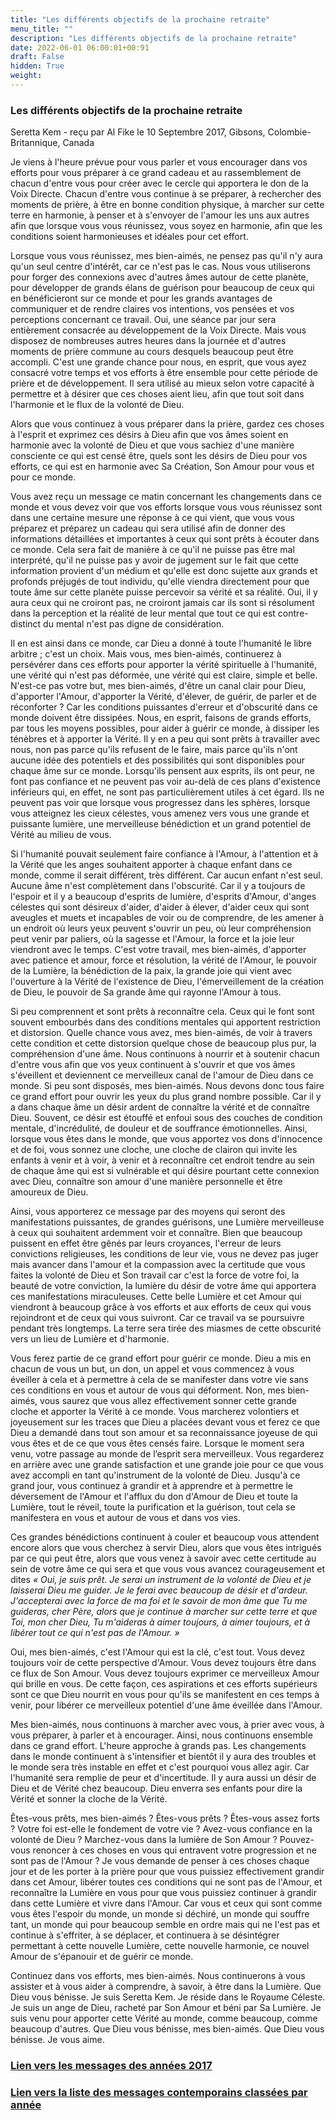 ```yaml
---
title: "Les différents objectifs de la prochaine retraite"
menu_title: ""
description: "Les différents objectifs de la prochaine retraite"
date: 2022-06-01 06:00:01+00:91
draft: False
hidden: True
weight:
---
```

### Les différents objectifs de la prochaine retraite

Seretta Kem - reçu par Al Fike le 10 Septembre 2017, Gibsons, Colombie-Britannique, Canada

Je viens à l'heure prévue pour vous parler et vous encourager dans vos efforts pour vous préparer à ce grand cadeau et au rassemblement de chacun d'entre vous pour créer avec le cercle qui apportera le don de la Voix Directe. Chacun d'entre vous continue à se préparer, à rechercher des moments de prière, à être en bonne condition physique, à marcher sur cette terre en harmonie, à penser et à s'envoyer de l'amour les uns aux autres afin que lorsque vous vous réunissez, vous soyez en harmonie, afin que les conditions soient harmonieuses et idéales pour cet effort.

Lorsque vous vous réunissez, mes bien-aimés, ne pensez pas qu'il n'y aura qu'un seul centre d'intérêt, car ce n'est pas le cas. Nous vous utiliserons pour forger des connexions avec d'autres âmes autour de cette planète, pour développer de grands élans de guérison pour beaucoup de ceux qui en bénéficieront sur ce monde et pour les grands avantages de communiquer et de rendre claires vos intentions, vos pensées et vos perceptions concernant ce travail. Oui, une séance par jour sera entièrement consacrée au développement de la Voix Directe. Mais vous disposez de nombreuses autres heures dans la journée et d'autres moments de prière commune au cours desquels beaucoup peut être accompli. C'est une grande chance pour nous, en esprit, que vous ayez consacré votre temps et vos efforts à être ensemble pour cette période de prière et de développement. Il sera utilisé au mieux selon votre capacité à permettre et à désirer que ces choses aient lieu, afin que tout soit dans l'harmonie et le flux de la volonté de Dieu.

Alors que vous continuez à vous préparer dans la prière, gardez ces choses à l'esprit et exprimez ces désirs à Dieu afin que vos âmes soient en harmonie avec la volonté de Dieu et que vous sachiez d'une manière consciente ce qui est censé être, quels sont les désirs de Dieu pour vos efforts, ce qui est en harmonie avec Sa Création, Son Amour pour vous et pour ce monde.

Vous avez reçu un message ce matin concernant les changements dans ce monde et vous devez voir que vos efforts lorsque vous vous réunissez sont dans une certaine mesure une réponse à ce qui vient, que vous vous préparez et préparez un cadeau qui sera utilisé afin de donner des informations détaillées et importantes à ceux qui sont prêts à écouter dans ce monde. Cela sera fait de manière à ce qu'il ne puisse pas être mal interprété, qu'il ne puisse pas y avoir de jugement sur le fait que cette information provient d'un médium et qu'elle est donc sujette aux grands et profonds préjugés de tout individu, qu'elle viendra directement pour que toute âme sur cette planète puisse percevoir sa vérité et sa réalité. Oui, il y aura ceux qui ne croiront pas, ne croiront jamais car ils sont si résolument dans la perception et la réalité de leur mental que tout ce qui est contre-distinct du mental n'est pas digne de considération.

Il en est ainsi dans ce monde, car Dieu a donné à toute l'humanité le libre arbitre ; c'est un choix. Mais vous, mes bien-aimés, continuerez à persévérer dans ces efforts pour apporter la vérité spirituelle à l'humanité, une vérité qui n'est pas déformée, une vérité qui est claire, simple et belle. N'est-ce pas votre but, mes bien-aimés, d'être un canal clair pour Dieu, d'apporter l'Amour, d'apporter la Vérité, d'élever, de guérir, de parler et de réconforter ? Car les conditions puissantes d'erreur et d'obscurité dans ce monde doivent être dissipées. Nous, en esprit, faisons de grands efforts, par tous les moyens possibles, pour aider à guérir ce monde, à dissiper les ténèbres et à apporter la Vérité. Il y en a peu qui sont prêts à travailler avec nous, non pas parce qu'ils refusent de le faire, mais parce qu'ils n'ont aucune idée des potentiels et des possibilités qui sont disponibles pour chaque âme sur ce monde. Lorsqu'ils pensent aux esprits, ils ont peur, ne font pas confiance et ne peuvent pas voir au-delà de ces plans d'existence inférieurs qui, en effet, ne sont pas particulièrement utiles à cet égard. Ils ne peuvent pas voir que lorsque vous progressez dans les sphères, lorsque vous atteignez les cieux célestes, vous amenez vers vous une grande et puissante lumière, une merveilleuse bénédiction et un grand potentiel de Vérité au milieu de vous.

Si l'humanité pouvait seulement faire confiance à l'Amour, à l'attention et à la Vérité que les anges souhaitent apporter à chaque enfant dans ce monde, comme il serait différent, très différent. Car aucun enfant n'est seul. Aucune âme n'est complètement dans l'obscurité. Car il y a toujours de l'espoir et il y a beaucoup d'esprits de lumière, d'esprits d'Amour, d'anges célestes qui sont désireux d'aider, d'aider à élever, d'aider ceux qui sont aveugles et muets et incapables de voir ou de comprendre, de les amener à un endroit où leurs yeux peuvent s'ouvrir un peu, où leur compréhension peut venir par paliers, où la sagesse et l'Amour, la force et la joie leur viendront avec le temps. C'est votre travail, mes bien-aimés, d'apporter avec patience et amour, force et résolution, la vérité de l'Amour, le pouvoir de la Lumière, la bénédiction de la paix, la grande joie qui vient avec l'ouverture à la Vérité de l'existence de Dieu, l'émerveillement de la création de Dieu, le pouvoir de Sa grande âme qui rayonne l'Amour à tous.

Si peu comprennent et sont prêts à reconnaître cela. Ceux qui le font sont souvent embourbés dans des conditions mentales qui apportent restriction et distorsion. Quelle chance vous avez, mes bien-aimés, de voir à travers cette condition et cette distorsion quelque chose de beaucoup plus pur, la compréhension d'une âme. Nous continuons à nourrir et à soutenir chacun d'entre vous afin que vos yeux continuent à s'ouvrir et que vos âmes s'éveillent et deviennent ce merveilleux canal de l'amour de Dieu dans ce monde. Si peu sont disposés, mes bien-aimés. Nous devons donc tous faire ce grand effort pour ouvrir les yeux du plus grand nombre possible. Car il y a dans chaque âme un désir ardent de connaître la vérité et de connaître Dieu. Souvent, ce désir est étouffé et enfoui sous des couches de condition mentale, d'incrédulité, de douleur et de souffrance émotionnelles. Ainsi, lorsque vous êtes dans le monde, que vous apportez vos dons d'innocence et de foi, vous sonnez une cloche, une cloche de clairon qui invite les enfants à venir et à voir, à venir et à reconnaître cet endroit tendre au sein de chaque âme qui est si vulnérable et qui désire pourtant cette connexion avec Dieu, connaître son amour d'une manière personnelle et être amoureux de Dieu.

Ainsi, vous apporterez ce message par des moyens qui seront des manifestations puissantes, de grandes guérisons, une Lumière merveilleuse à ceux qui souhaitent ardemment voir et connaître. Bien que beaucoup puissent en effet être gênés par leurs croyances, l'erreur de leurs convictions religieuses, les conditions de leur vie, vous ne devez pas juger mais avancer dans l'amour et la compassion avec la certitude que vous faites la volonté de Dieu et Son travail car c'est la force de votre foi, la beauté de votre conviction, la lumière du désir de votre âme qui apportera ces manifestations miraculeuses. Cette belle Lumière et cet Amour qui viendront à beaucoup grâce à vos efforts et aux efforts de ceux qui vous rejoindront et de ceux qui vous suivront. Car ce travail va se poursuivre pendant très longtemps. La terre sera tirée des miasmes de cette obscurité vers un lieu de Lumière et d'harmonie.

Vous ferez partie de ce grand effort pour guérir ce monde. Dieu a mis en chacun de vous un but, un don, un appel et vous commencez à vous éveiller à cela et à permettre à cela de se manifester dans votre vie sans ces conditions en vous et autour de vous qui déforment. Non, mes bien-aimés, vous saurez que vous allez effectivement sonner cette grande cloche et apporter la Vérité à ce monde. Vous marcherez volontiers et joyeusement sur les traces que Dieu a placées devant vous et ferez ce que Dieu a demandé dans tout son amour et sa reconnaissance joyeuse de qui vous êtes et de ce que vous êtes censés faire. Lorsque le moment sera venu, votre passage au monde de l’esprit sera merveilleux. Vous regarderez en arrière avec une grande satisfaction et une grande joie pour ce que vous avez accompli en tant qu'instrument de la volonté de Dieu. Jusqu'à ce grand jour, vous continuez à grandir et à apprendre et à permettre le déversement de l'Amour et l'afflux du don d'Amour de Dieu et toute la Lumière, tout le réveil, toute la purification et la guérison, tout cela se manifestera en vous et autour de vous et dans vos vies.

Ces grandes bénédictions continuent à couler et beaucoup vous attendent encore alors que vous cherchez à servir Dieu, alors que vous êtes intrigués par ce qui peut être, alors que vous venez à savoir avec cette certitude au sein de votre âme ce qui sera et que vous vous avancez courageusement et dites *« Oui, je suis prêt. Je serai un instrument de la volonté de Dieu et je laisserai Dieu me guider. Je le ferai avec beaucoup de désir et d'ardeur. J'accepterai avec la force de ma foi et le savoir de mon âme que Tu me guideras, cher Père, alors que je continue à marcher sur cette terre et que Toi, mon cher Dieu, Tu m'aideras à aimer toujours, à aimer toujours, et à libérer tout ce qui n'est pas de l'Amour. »*

Oui, mes bien-aimés, c'est l'Amour qui est la clé, c'est tout. Vous devez toujours voir de cette perspective d'Amour. Vous devez toujours être dans ce flux de Son Amour. Vous devez toujours exprimer ce merveilleux Amour qui brille en vous. De cette façon, ces aspirations et ces efforts supérieurs sont ce que Dieu nourrit en vous pour qu'ils se manifestent en ces temps à venir, pour libérer ce merveilleux potentiel d'une âme éveillée dans l'Amour.

Mes bien-aimés, nous continuons à marcher avec vous, à prier avec vous, à vous préparer, à parler et à encourager. Ainsi, nous continuons ensemble dans ce grand effort. L'heure approche à grands pas. Les changements dans le monde continuent à s'intensifier et bientôt il y aura des troubles et le monde sera très instable en effet et c'est pourquoi vous allez agir. Car l'humanité sera remplie de peur et d'incertitude. Il y aura aussi un désir de Dieu et de Vérité chez beaucoup. Dieu enverra ses enfants pour dire la Vérité et sonner la cloche de la Vérité.

Êtes-vous prêts, mes bien-aimés ? Êtes-vous prêts ? Êtes-vous assez forts ? Votre foi est-elle le fondement de votre vie ? Avez-vous confiance en la volonté de Dieu ? Marchez-vous dans la lumière de Son Amour ? Pouvez-vous renoncer à ces choses en vous qui entravent votre progression et ne sont pas de l'Amour ? Je vous demande de penser à ces choses chaque jour et de les porter à la prière pour que vous puissiez effectivement grandir dans cet Amour, libérer toutes ces conditions qui ne sont pas de l'Amour, et reconnaître la Lumière en vous pour que vous puissiez continuer à grandir dans cette Lumière et vivre dans l'Amour. Car vous et ceux qui sont comme vous êtes l'espoir du monde, un monde si déchiré, un monde qui souffre tant, un monde qui pour beaucoup semble en ordre mais qui ne l'est pas et continue à s'effriter, à se déplacer, et continuera à se désintégrer permettant à cette nouvelle Lumière, cette nouvelle harmonie, ce nouvel Amour de s'épanouir et de guérir ce monde.

Continuez dans vos efforts, mes bien-aimés. Nous continuerons à vous assister et à vous aider à comprendre, à savoir, à être dans la Lumière. Que Dieu vous bénisse. Je suis Seretta Kem. Je réside dans le Royaume Céleste. Je suis un ange de Dieu, racheté par Son Amour et béni par Sa Lumière. Je suis venu pour apporter cette Vérité au monde, comme beaucoup, comme beaucoup d'autres. Que Dieu vous bénisse, mes bien-aimés. Que Dieu vous bénisse. Je vous aime.

### [**Lien vers les messages des années 2017**](/fr-contemporary-messages/fr-contemporary-messages-by-date-order/fr-contemporary-messages-2017/)

### [**Lien vers la liste des messages contemporains classées par année**](/fr-contemporary-messages/fr-contemporary-messages-by-date-order/)
